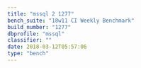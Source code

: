 ```yaml
---
title: "mssql 2 1277"
bench_suite: "18w11 CI Weekly Benchmark"
build_number: "1277"
dbprofile: "mssql"
classifier: ""
date: 2018-03-12T05:57:06
type: "bench"
---
```

